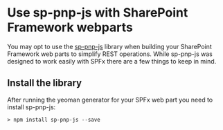 # Use sp-pnp-js with SharePoint Framework webparts

You may opt to use the [sp-pnp-js](https://www.npmjs.com/package/sp-pnp-js) library when building your SharePoint Framework web parts to simplify REST operations. 
While sp-pnp-js was designed to work easily with SPFx there are a few things to keep in mind.

## Install the library

After running the yeoman generator for your SPFx web part you need to install sp-pnp-js:

```
> npm install sp-pnp-js --save
```

